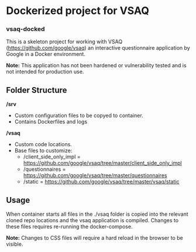 # Dockerized project for VSAQ
### vsaq-docked

This is a skeleton project for working with VSAQ (https://github.com/google/vsaq) an interactive questionnaire application by Google in a Docker environment.

**Note:** This application has not been hardened or vulnerability tested and is not intended for production use.

## Folder Structure
**/srv**
- Custom configuration files to be copyed to container. 
- Contains Dockerfiles and logs

**/vsaq**
- Custom code locations.
- Base files to customize:
	- /client_side_only_impl = https://github.com/google/vsaq/tree/master/client_side_only_impl
	- /questionnaires = https://github.com/google/vsaq/tree/master/questionnaires
	- /static = https://github.com/google/vsaq/tree/master/vsaq/static

## Usage
When container starts all files in the ./vsaq folder is copied into the relevant cloned repo locations and the vsaq application is compiled. Changes to these files requires re-running the docker-compose.

**Note:** Changes to CSS files will require a hard reload in the browser to be visible.

